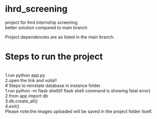 # ihrd_screening
project for ihrd internship screening
<br/>
better solution compared to main branch

Project dependencies are as listed in the main branch.
<br/>
# Steps to run the project
<br/>
1.run python app.py
<br/>
2.open the link and voila!!
<br/>
# Steps to reinstate database in instance folder
<br/>
1.run python -m flask shell(if flask shell command is showing fatal error)
<br/>
2.from app import db
<br/>
3.db.create_all()
<br/>
4.exit()
<br/>
Please note:the images uploaded will be saved in the project folder itself.


